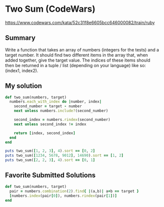 # Two Sum (CodeWars)
https://www.codewars.com/kata/52c31f8e6605bcc646000082/train/ruby

## Summary
Write a function that takes an array of numbers (integers for the tests) and a target number. It should find two different items in the array that, when added together, give the target value. The indices of these items should then be returned in a tuple / list (depending on your language) like so: (index1, index2).

## My solution
```rb
def two_sum(numbers, target)
  numbers.each_with_index do |number, index|
    second_number = target - number
    next unless numbers.include?(second_number)

    second_index = numbers.rindex(second_number)
    next unless second_index != index

    return [index, second_index]
  end
end

puts two_sum([1, 2, 3], 4).sort == [0, 2]
puts two_sum([1234, 5678, 9012], 14690).sort == [1, 2]
puts two_sum([2, 2, 3], 4).sort == [0, 1]
```

## Favorite Submitted Solutions

```rb
def two_sum(numbers, target)
  pair = numbers.combination(2).find{ |(a,b)| a+b == target }
  [numbers.index(pair[0]), numbers.rindex(pair[1])]
end
```
